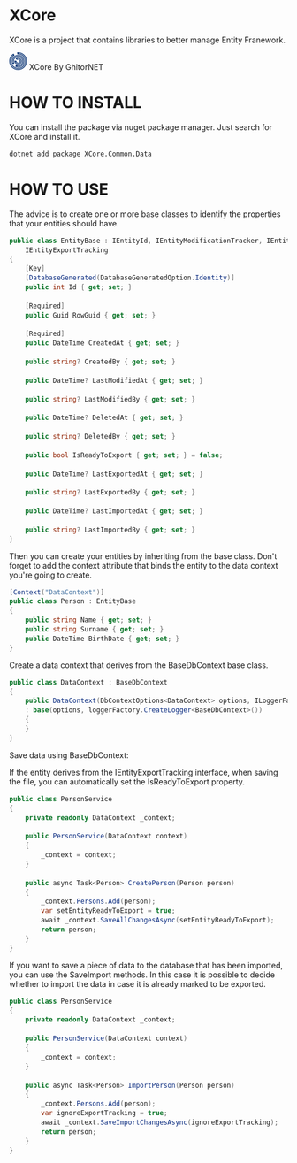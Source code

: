 # XCore
XCore is a project that contains libraries to better manage Entity Franework.

[![XCore](logo.png)](https://github.com/ghitornet/XCore)
XCore By GhitorNET

# HOW TO INSTALL

You can install the package via nuget package manager. Just search for XCore and install it.

```bash
dotnet add package XCore.Common.Data
```

# HOW TO USE

The advice is to create one or more base classes to identify the properties that your entities should have.

```csharp
public class EntityBase : IEntityId, IEntityModificationTracker, IEntityDeletionTracker, IEntityImportTracking,
    IEntityExportTracking
{
    [Key]
    [DatabaseGenerated(DatabaseGeneratedOption.Identity)]
    public int Id { get; set; }

    [Required]
    public Guid RowGuid { get; set; }

    [Required]
    public DateTime CreatedAt { get; set; }

    public string? CreatedBy { get; set; }

    public DateTime? LastModifiedAt { get; set; }

    public string? LastModifiedBy { get; set; }

    public DateTime? DeletedAt { get; set; }

    public string? DeletedBy { get; set; }

    public bool IsReadyToExport { get; set; } = false;

    public DateTime? LastExportedAt { get; set; }

    public string? LastExportedBy { get; set; }

    public DateTime? LastImportedAt { get; set; }

    public string? LastImportedBy { get; set; }
}
```

Then you can create your entities by inheriting from the base class.
Don't forget to add the context attribute that binds the entity to the data context you're going to create.

```csharp
[Context("DataContext")]
public class Person : EntityBase
{
	public string Name { get; set; }
	public string Surname { get; set; }
	public DateTime BirthDate { get; set; }
}
```

Create a data context that derives from the BaseDbContext base class.

```csharp
public class DataContext : BaseDbContext
{
	public DataContext(DbContextOptions<DataContext> options, ILoggerFactory loggerFactory) 
    : base(options, loggerFactory.CreateLogger<BaseDbContext>())
	{
	}
}
```

Save data using BaseDbContext:

If the entity derives from the IEntityExportTracking interface, when saving the file, you can automatically set the IsReadyToExport property.
```csharp
public class PersonService
{
	private readonly DataContext _context;

	public PersonService(DataContext context)
	{
		_context = context;
	}

	public async Task<Person> CreatePerson(Person person)
	{
		_context.Persons.Add(person);
        var setEntityReadyToExport = true;
		await _context.SaveAllChangesAsync(setEntityReadyToExport);
		return person;
	}
}
```

If you want to save a piece of data to the database that has been imported, you can use the SaveImport methods. In this case it is possible to decide whether to import the data in case it is already marked to be exported.

```csharp
public class PersonService
{
	private readonly DataContext _context;

	public PersonService(DataContext context)
	{
		_context = context;
	}

	public async Task<Person> ImportPerson(Person person)
	{
		_context.Persons.Add(person);
		var ignoreExportTracking = true;
		await _context.SaveImportChangesAsync(ignoreExportTracking);
		return person;
	}
}
```